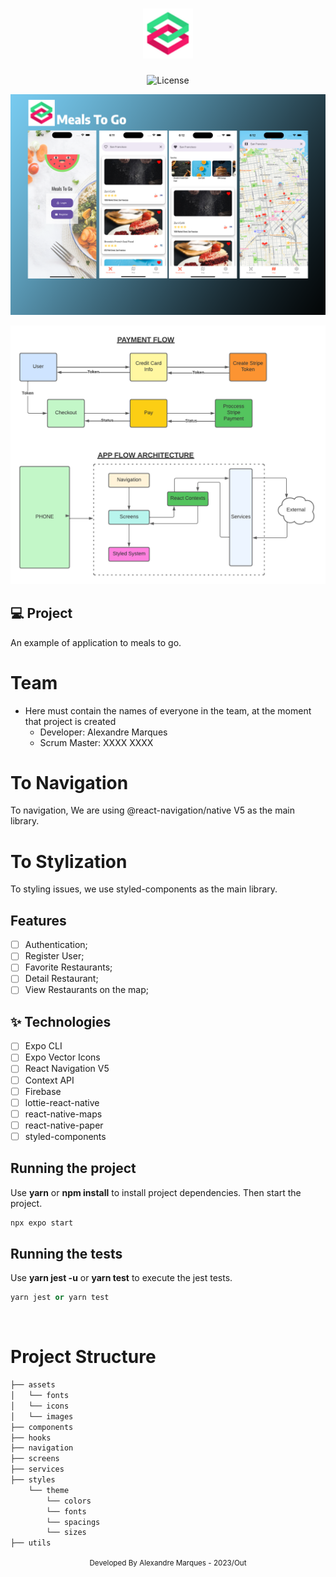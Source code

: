 <h1 align="center">
  <img alt="FedDigital" height="80" title="Plant Manager" src=".github/logo.png" />
</h1>

<p align="center">
  <img alt="License" src="https://img.shields.io/static/v1?label=license&message=MIT&color=E51C44&labelColor=0A1033">
</p>

![cover](.github/cover.png?style=flat)

![cover](.github/meals-to-go-architecture.png?style=flat)

## 💻 Project

An example of application to meals to go.

# Team

- Here must contain the names of everyone in the team, at the moment that
  project is created
  - Developer: Alexandre Marques
  - Scrum Master: XXXX XXXX

# To Navigation

To navigation, We are using @react-navigation/native V5 as the main library.

# To Stylization

To styling issues, we use styled-components as the main library.

## Features

- [ ] Authentication;
- [ ] Register User;
- [ ] Favorite Restaurants;
- [ ] Detail Restaurant;
- [ ] View Restaurants on the map;

## ✨ Technologies

- [ ] Expo CLI
- [ ] Expo Vector Icons
- [ ] React Navigation V5
- [ ] Context API
- [ ] Firebase
- [ ] lottie-react-native
- [ ] react-native-maps
- [ ] react-native-paper
- [ ] styled-components

## Running the project

Use **yarn** or **npm install** to install project dependencies. Then start the
project.

```cl
npx expo start
```

## Running the tests

Use **yarn jest -u** or **yarn test** to execute the jest tests.

```cl
yarn jest or yarn test
```

<br />

# Project Structure

```bash
├── assets
│   └── fonts
│   └── icons
│   └── images
├── components
├── hooks
├── navigation
├── screens
├── services
├── styles
    └── theme
        └── colors
        └── fonts
        └── spacings
        └── sizes
├── utils
```

<div align="center">
  <small>Developed By Alexandre Marques - 2023/Out</small>
</div>
